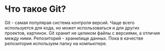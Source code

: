 # Что такое Git?
Git - самая популярая система контроля версий. Чаще всего используется для кода, но может использоваться и для других проектов, картинок.
Git хранит не целиком файлы с версиями, а отличия между ними.
Репозиторий - хранилище данных. Пока в качестве репозитория используем папку на компьютере.